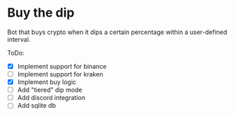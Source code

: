# Buy the dip
Bot that buys crypto when it dips a certain percentage within a user-defined interval.

ToDo:
- [X] Implement support for binance
- [ ] Implement support for kraken
- [X] Implement buy logic
- [ ] Add "tiered" dip mode
- [ ] Add discord integration
- [ ] Add sqlite db